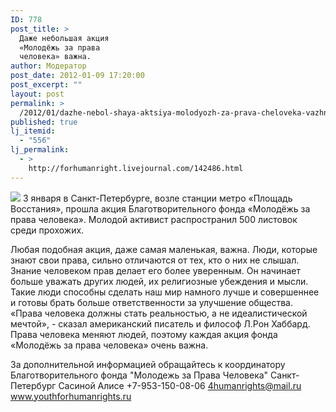 ```yaml
---
ID: 778
post_title: >
  Даже небольшая акция
  «Молодёжь за права
  человека» важна.
author: Модератор
post_date: 2012-01-09 17:20:00
post_excerpt: ""
layout: post
permalink: >
  /2012/01/dazhe-nebol-shaya-aktsiya-molodyozh-za-prava-cheloveka-vazhna.html
published: true
lj_itemid:
  - "556"
lj_permalink:
  - >
    http://forhumanright.livejournal.com/142486.html
---
```

<img src="http://cs5338.vk.com/u132145096/132409092/x_5b26039f.jpg" /> 3 января в Санкт-Петербурге, возле станции метро «Площадь Восстания», прошла акция Благотворительного фонда «Молодёжь за права человека». Молодой активист распространил 500 листовок среди прохожих.

Любая подобная акция, даже самая маленькая, важна. Люди, которые знают свои права, сильно отличаются от тех, кто о них не слышал. Знание человеком прав делает его более уверенным. Он начинает больше уважать других людей, их религиозные убеждения и мысли. Такие люди способны сделать наш мир намного лучше и совершеннее и готовы брать больше ответственности за улучшение общества.
«Права человека должны стать реальностью, а не идеалистической мечтой», - сказал американский писатель и философ Л.Рон Хаббард. Права человека меняют людей, поэтому каждая акция фонда «Молодёжь за права человека» очень важна.

За дополнительной информацией обращайтесь к координатору
Благотворительного фонда
"Молодежь за Права Человека" Санкт-Петербург 
Сасиной Алисе 
+7-953-150-08-06 
4humanrights@mail.ru
www.youthforhumanrights.ru